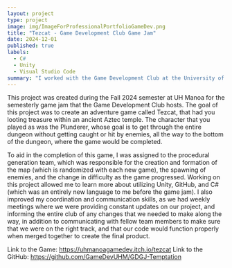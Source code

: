 ```yaml
---
layout: project
type: project
image: img/ImageForProfessionalPortfolioGameDev.png
title: "Tezcat - Game Development Club Game Jam"
date: 2024-12-01
published: true
labels:
  - C#
  - Unity
  - Visual Studio Code
summary: "I worked with the Game Development Club at the University of Hawaii at Manoa to create a 2D dungeon game during the Fall 2024 Game Jam."
---
```


This project was created during the Fall 2024 semester at UH Manoa for the semesterly game jam that the Game Development Club hosts. 
The goal of this project was to create an adventure game called Tezcat, that had you looting treasure within an ancient Aztec temple. 
The character that you played as was the Plunderer, whose goal is to get through the entire dungeon without getting caught or hit by enemies, all the way to the bottom of the dungeon, where the game would be completed.

To aid in the completion of this game, I was assigned to the procedural generation team, which was responsible for the creation and formation of the map (which is randomized with each new game), the spawning of enemies, and the change in difficulty as the game progressed. 
Working on this project allowed me to learn more about utilizing Unity, GitHub, and C# (which was an entirely new language to me before the game jam). 
I also improved my coordination and communication skills, as we had weekly meetings where we were providing constant updates on our project, and informing the entire club of any changes that we needed to make along the way, in addition to communicating with fellow team members to make sure that we were on the right track, and that our code would function properly when merged together to create the final product.

Link to the Game: <a href="https://uhmanoagamedev.itch.io/tezcat">https://uhmanoagamedev.itch.io/tezcat</a>
Link to the GitHub: <a href="https://github.com/GameDevUHM/GDGJ-Temptation">https://github.com/GameDevUHM/GDGJ-Temptation</a>
